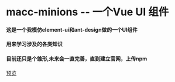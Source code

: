  # macc-minions -- 一个Vue UI 组件

#### 这是一个我模仿element-ui和ant-design做的一个UI组件
#### 用来学习涉及的各类知识
#### 目前还只是个雏形,未来会一直完善，直到建立官网，上传npm

[预览](https://macc98.github.io/Vue-UI-wheel/dist/)
